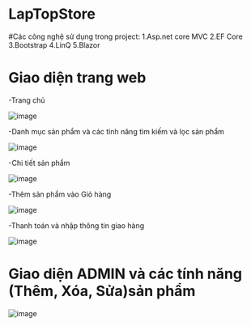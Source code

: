# LapTopStore

#Các công nghệ sử dụng trong project:
1.Asp.net core MVC
2.EF Core
3.Bootstrap
4.LinQ
5.Blazor

# Giao diện trang web

-Trang chủ

![image](https://user-images.githubusercontent.com/72543365/173015908-67697cd5-d9e6-4fe0-8df4-a1989a7303d3.png)

-Danh mục sản phẩm và các tinh năng tìm kiếm và lọc sản phẩm

![image](https://user-images.githubusercontent.com/72543365/173016244-330413e2-7684-42c0-a9ed-591df0fdcbe6.png)


-Chi tiết sản phẩm

![image](https://user-images.githubusercontent.com/72543365/173016673-b198620c-44e2-4a24-906f-462c3805db5d.png)

-Thêm sản phẩm vào Giỏ hàng 

![image](https://user-images.githubusercontent.com/72543365/173017007-6e077b58-cd91-41a5-8d58-3c1f385b934d.png)

-Thanh toán và nhập thông tin giao hàng

![image](https://user-images.githubusercontent.com/72543365/173017319-113af5ba-25a2-4472-8fcc-92afade58465.png)

# Giao diện ADMIN và các tính năng (Thêm, Xóa, Sửa)sản phẩm

![image](https://user-images.githubusercontent.com/72543365/173017716-26818813-b998-44d8-8c87-3c2edb758cd4.png)




